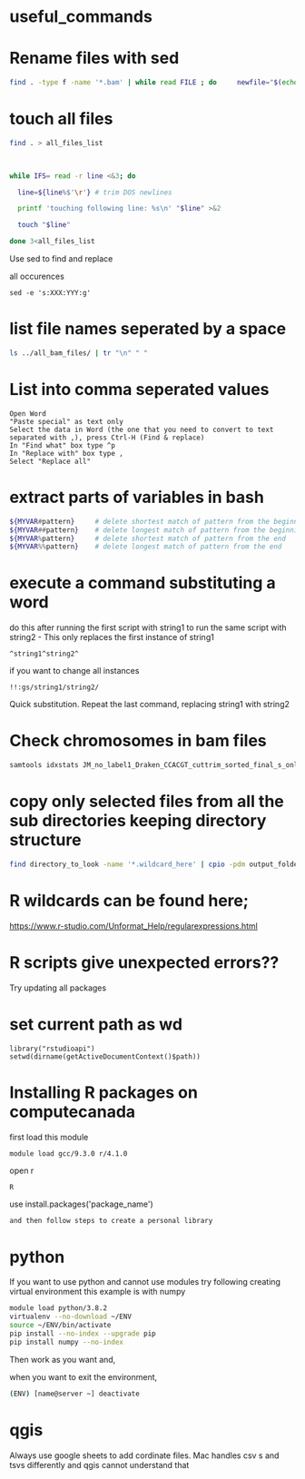 # useful_commands
# Rename files with sed
```bash
find . -type f -name '*.bam' | while read FILE ; do     newfile="$(echo ${FILE} |sed -e 's/xxx/yyy/g')" ;     mv "${FILE}" "${newfile}" ; done
```

# touch all files
```bash
find . > all_files_list

 

while IFS= read -r line <&3; do

  line=${line%$'\r'} # trim DOS newlines

  printf 'touching following line: %s\n' "$line" >&2

  touch "$line"

done 3<all_files_list
```
Use sed to find and replace

all occurences
```
sed -e 's:XXX:YYY:g'
```
# list file names seperated by a space
```bash
ls ../all_bam_files/ | tr "\n" " "
```
# List into comma seperated values
```text
Open Word
"Paste special" as text only
Select the data in Word (the one that you need to convert to text separated with ,), press Ctrl-H (Find & replace)
In "Find what" box type ^p
In "Replace with" box type ,
Select "Replace all"
```

# extract parts of variables in bash
```bash
${MYVAR#pattern}     # delete shortest match of pattern from the beginning
${MYVAR##pattern}    # delete longest match of pattern from the beginning
${MYVAR%pattern}     # delete shortest match of pattern from the end
${MYVAR%%pattern}    # delete longest match of pattern from the end
```
# execute a command substituting a word

do this after running the first script with string1 to run the same script with string2 - This only replaces the first instance of string1
```
^string1^string2^
```
if you want to change all instances
```
!!:gs/string1/string2/
```
Quick substitution. Repeat the last command, replacing string1 with string2
# Check chromosomes in bam files
```bash
samtools idxstats JM_no_label1_Draken_CCACGT_cuttrim_sorted_final_s_only.bam | grep 'chr'
```
# copy only selected files from all the sub directories keeping directory structure
```bash
find directory_to_look -name '*.wildcard_here' | cpio -pdm output_folder_here
```
# R wildcards can be found here;
https://www.r-studio.com/Unformat_Help/regularexpressions.html

# R scripts give unexpected errors??
 Try updating all packages
 
# set current path as wd
```
library("rstudioapi") 
setwd(dirname(getActiveDocumentContext()$path))
```

# Installing R packages on computecanada

first load this module
```bash
module load gcc/9.3.0 r/4.1.0
```
open r
```
R
```
use install.packages('package_name')
```
and then follow steps to create a personal library
```
# python
If you want to use python and cannot use modules try following creating virtual environment
this example is with numpy
```bash
module load python/3.8.2
virtualenv --no-download ~/ENV
source ~/ENV/bin/activate
pip install --no-index --upgrade pip
pip install numpy --no-index
```
Then work as you want and,

when you want to exit the environment,

```bash
(ENV) [name@server ~] deactivate
```
# qgis

Always use google sheets to add cordinate files. Mac handles csv s and tsvs differently and qgis cannot understand that
